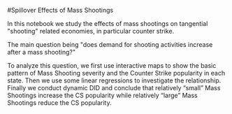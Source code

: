 

#Spillover Effects of Mass Shootings

In this notebook we study the effects of mass shootings on tangential "shooting" related economies, in particular counter strike.

The main question being "does demand for shooting activities increase after a mass shooting?"

To analyze this question, we first use interactive maps to show the basic pattern of Mass Shooting severity and the Counter Strike popularity in each state. Then we use some linear regressions to investigate the relationship. Finally we conduct dynamic DID and conclude that relatively “small” Mass Shootings increase the CS popularity while relatively “large” Mass Shootings reduce the CS popularity.
